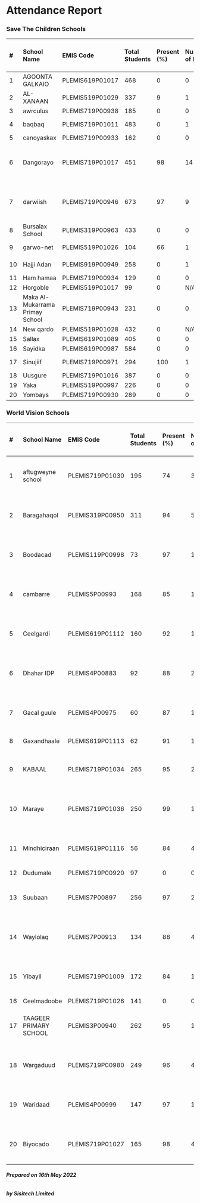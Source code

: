 # Attendance Report

### Save The Children Schools

| # | School Name | EMIS Code | Total Students | Present (%)|Number of Days|First and Last Day |
| :------ |:------ |:------ |:------ |:------ |:-----|:---:|
| 1 | AGOONTA GALKAIO | PLEMIS619P01017 | 468| 0|0|-|
| 2 | AL- XANAAN | PLEMIS519P01029 | 337 | 9|1|2022-02-07|
| 3 | awrculus | PLEMIS719P00938 | 185 | 0 |0|-|
| 4 | baqbaq | PLEMIS719P01011 | 483 | 0 |1|2022-02-08|
| 5 | canoyaskax | PLEMIS719P00933 | 162 | 0 |0|-|
| 6 | Dangorayo | PLEMIS719P01017 | 451 | 98 |14|2022-04-22, 2022-05-10|
| 7 | darwiish | PLEMIS719P00946 | 673 | 97 |9|2022-04-10, 2022-05-10|
| 8 | Bursalax School | PLEMIS319P00963 | 433 | 0 |0|-|
| 9 | garwo-net | PLEMIS519P01026 | 104| 66 | 1| 2022-03-30|
| 10 | Hajji Adan | PLEMIS919P00949 | 258 | 0 |1| 2022-04-02|
| 11 | Ham hamaa | PLEMIS719P00934 | 129 | 0 |0|-|
| 12 | Horgoble | PLEMIS519P01017 | 99 | 0  |N/A|-|
| 13 | Maka Al-Mukarrama Primay School | PLEMIS719P00943 | 231 | 0 |0|-|
| 14 | New qardo | PLEMIS519P01028 | 432 | 0 |N/A|-|
| 15 | Sallax | PLEMIS619P01089 | 405 | 0 |0|-|
| 16 | Sayidka | PLEMIS619P00987 | 584 | 0 |0|-|
| 17 | Sinujiif | PLEMIS719P00971 | 294 | 100 |1|2022-04-20|
| 18 | Uusgure | PLEMIS719P01016 | 387 | 0 |0|-|
| 19 | Yaka | PLEMIS519P00997 | 226 | 0 |0|-|
| 20 | Yombays | PLEMIS719P00930 | 289 | 0 |0|-|

### World Vision Schools

| # | School Name | EMIS Code | Total Students | Present (%)|Number of Days|First and Last Day |
| :------ |:------ |:------ |:------ |:------ |:-----|:---:|
| 1 | aftugweyne school | PLEMIS719P01030 | 195 | 74 |3|2022-02-14, 2022-04-08|
| 2 | Baragahaqol | PLEMIS319P00950  | 311 | 94 |5|2022-03-31, 2022-04-15|
| 3 | Boodacad| PLEMIS119P00998 | 73 | 97 |16|2022-04-01, 2022-05-07|
| 4 | cambarre | PLEMIS5P00993 | 168 | 85 |19|2022-03-28, 2022-04-20|
| 5 | Ceelgardi | PLEMIS619P01112 | 160 | 92 |15|2022-03-26, 2022-04-17|
| 6 | Dhahar IDP | PLEMIS4P00883 | 92 | 88 |28|2022-03-31, 2022-05-11|
| 7 | Gacal guule | PLEMIS4P00975 | 60 | 87 |15|2022-03-31, 2022-04-29|
| 8 | Gaxandhaale | PLEMIS619P01113 | 62 | 91 |1|2022-03-26|
| 9 | KABAAL | PLEMIS719P01034 | 265 | 95 |23|2022-03-30, 2022-05-08|
| 10 | Maraye | PLEMIS719P01036 | 250 | 99 |13|2022-03-30, 2022-04-25|
| 11 | Mindhiciraan | PLEMIS619P01116 | 56 | 84 |4|2021-08-08, 2022-04-14|
| 12 | Dudumale | PLEMIS719P00920 | 97 | 0 |0|-|
| 13 | Suubaan  | PLEMIS7P00897 | 256 | 97 |28|2022-03-25, 2022-04-27|
| 14 | Waylolaq | PLEMIS7P00913 | 134 | 88 |4|2022-03-28, 2022-05-11|
| 15 | Yibayil | PLEMIS719P01009 | 172 | 84 |14|2022-03-31, 2022-04-23|
| 16 | Ceelmadoobe | PLEMIS719P01026 | 141 | 0 |0|-|
| 17 | TAAGEER PRIMARY SCHOOL | PLEMIS3P00940 | 262 | 95 |15|2022-04-02, 2022-04-26|
| 18 | Wargaduud | PLEMIS719P00980 | 249 | 96 |4|2022-03-28, 2022-04-09|
| 19 | Waridaad | PLEMIS4P00999 | 147 | 97 | 17|2022-03-31, 2022-05-08|
| 20 | Biyocado | PLEMIS719P01027 | 165 | 98 | 4 |2022-03-30, 2022-04-22|

###### **Prepared on 16th May 2022**

###### **by Sisitech Limited**
